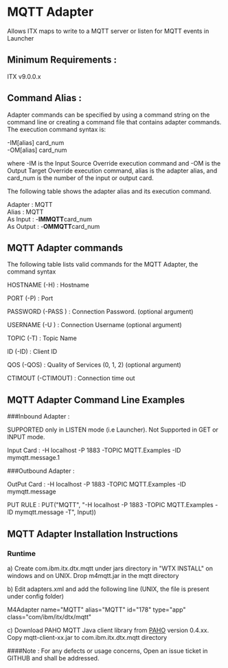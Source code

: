 # MQTT Adapter
Allows ITX maps to write to a MQTT server or listen for MQTT events in Launcher

## Minimum Requirements : 

ITX v9.0.0.x

## Command Alias : 

Adapter commands can be specified by using a command string on the command line or creating a command file that contains adapter commands. The execution command syntax is:

-IM[alias] card_num <br>
-OM[alias] card_num


where -IM is the Input Source Override execution command and -OM is the Output Target Override execution command, alias is the adapter alias, and card_num is the number of the input or output card. 


The following table shows the adapter alias and its execution command.

Adapter 	      :  MQTT <br>
Alias 	        :  MQTT <br>
As Input        :  -**IMMQTT**card_num <br>
As Output       :  -**OMMQTT**card_num <br>    	  


## MQTT Adapter commands

The following table lists valid commands for the MQTT Adapter, the command syntax

HOSTNAME (-H)     : Hostname

PORT (-P)	  : Port

PASSWORD (-PASS )  : Connection Password. (optional argument)


USERNAME (-U )  : Connection Username (optional argument)

TOPIC (-T) : Topic Name

ID (-ID) : Client ID

QOS (-QOS) : Quality of Services (0, 1, 2) (optional argument)


CTIMOUT (-CTIMOUT) : Connection time out


## MQTT Adapter Command Line Examples
###Inbound Adapter : 


SUPPORTED only in LISTEN mode (i.e Launcher).  Not Supported in GET or INPUT mode. 

Input Card : -H localhost -P  1883 -TOPIC MQTT.Examples -ID mymqtt.message.1


###Outbound Adapter : 

OutPut Card : -H localhost -P  1883 -TOPIC MQTT.Examples -ID mymqtt.message

PUT RULE : PUT("MQTT", "-H localhost -P  1883 -TOPIC MQTT.Examples -ID mymqtt.message -T", Input))



## MQTT Adapter Installation Instructions 


### Runtime

a) Create com.ibm.itx.dtx.mqtt under jars directory in  "WTX INSTALL" on windows and on UNIX. Drop m4mqtt.jar in the mqtt directory


b) Edit adapters.xml and add the following line (UNIX, the file is present under config folder)

M4Adapter name="MQTT" alias="MQTT" id="178" type="app" class="com/ibm/itx/dtx/mqtt"


c) Download PAHO MQTT Java client library from [PAHO](https://www.eclipse.org/paho/clients/java/) version 0.4.xx. Copy mqtt-client-xx.jar to com.ibm.itx.dtx.mqtt directory


####Note : For any defects or usage concerns, Open an issue ticket  in GITHUB and shall be addressed. 

